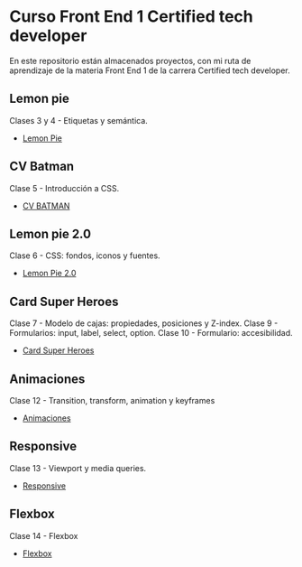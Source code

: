 
# Curso Front End 1 Certified tech developer

En este repositorio están almacenados proyectos, con mi ruta de aprendizaje de la materia Front End 1 de la carrera Certified tech developer.

## Lemon pie

Clases 3 y 4 - Etiquetas y semántica.
* [Lemon Pie](https://jeniferblandonaranda.github.io/CTD-FrontEnd-I/Lemon_pie) 

## CV Batman

Clase 5 - Introducción a CSS.
* [CV BATMAN](https://jeniferblandonaranda.github.io/CTD-FrontEnd-I/CV_Batman)

## Lemon pie 2.0

Clase 6 - CSS: fondos, iconos y fuentes.
* [Lemon Pie 2.0](https://jeniferblandonaranda.github.io/CTD-FrontEnd-I/Lemon_pie_2)

## Card Super Heroes

Clase 7 - Modelo de cajas: propiedades, posiciones y Z-index.
Clase 9 - Formularios: input, label, select, option.
Clase 10 - Formulario: accesibilidad. 
* [Card Super Heroes](https://jeniferblandonaranda.github.io/CTD-FrontEnd-I/cardSuperHeroes/)

## Animaciones

Clase 12 - Transition, transform, animation y keyframes
* [Animaciones](https://jeniferblandonaranda.github.io/CTD-FrontEnd-I/Animaciones/)

## Responsive

Clase 13 - Viewport y media queries.
* [Responsive](https://jeniferblandonaranda.github.io/CTD-FrontEnd-I/Responsive/clase13/)

## Flexbox

Clase 14 - Flexbox
* [Flexbox](https://jeniferblandonaranda.github.io/CTD-FrontEnd-I/Flexbox/)
